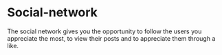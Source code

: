 # Social-network
The social network gives you the opportunity to follow the users you appreciate the most, to view their posts and to appreciate them through a like.
